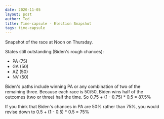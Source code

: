 ```yaml
---
date: 2020-11-05
layout: post
author: Ted
title: Time-capsule - Election Snapshot
tags: time-capsule
---
```

Snapshot of the race at Noon on Thursday.

States still outstanding (Biden's rough chances):
- PA (75)
- GA (50)
- AZ (50)
- NV (50)

Biden's paths include winning PA or any combination of two of the remaining three. 
Because each race is 50/50, Biden wins half of the outcomes (two or three) half the time.
So 0.75 + (1 - 0.75) * 0.5 = 87.5%

If you think that Biden's chances in PA are 50% rather than 75%, you would revise down to 0.5 + (1 - 0.5) * 0.5 = 75% 
